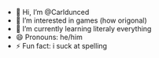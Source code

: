 - 👋 Hi, I’m @Carldunced
- 👀 I’m interested in games (how origonal)
- 🌱 I’m currently learning literaly everything
- 😄 Pronouns: he/him
- ⚡ Fun fact: i suck at spelling

<!---
Carldunced/Carldunced is a ✨ special ✨ repository because its `README.md` (this file) appears on your GitHub profile.
You can click the Preview link to take a look at your changes.
--->
